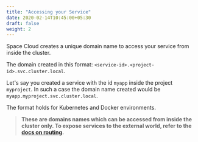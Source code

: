 ```yaml
---
title: "Accessing your Service"
date: 2020-02-14T10:45:00+05:30
draft: false
weight: 2
---
```


Space Cloud creates a unique domain name to access your service from inside the cluster.

The domain created in this format: `<service-id>.<project-id>.svc.cluster.local`.

Let's say you created a service with the id `myapp` inside the project `myproject`. In such a case the domain name created would be `myapp.myproject.svc.cluster.local`.

The format holds for Kubernetes and Docker environments.

> **These are domains names which can be accessed from inside the cluster only. To expose services to the external world, refer to the [docs on routing](/microservices/deployments/exposing-a-service).**

